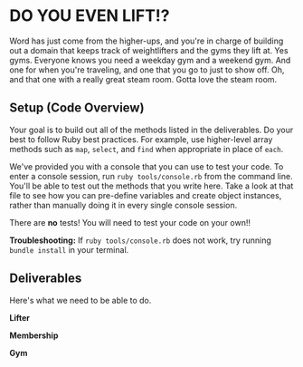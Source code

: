 # DO YOU EVEN LIFT!?

Word has just come from the higher-ups, and you're in charge of building out a domain that keeps track of weightlifters and the gyms they lift at. Yes gyms. Everyone knows you need a weekday gym and a weekend gym. And one for when you're traveling, and one that you go to just to show off. Oh, and that one with a really great steam room. Gotta love the steam room.

## Setup (Code Overview)

Your goal is to build out all of the methods listed in the deliverables. Do your best to follow Ruby best practices. For example, use higher-level array methods such as `map`, `select`, and `find` when appropriate in place of `each`.

We've provided you with a console that you can use to test your code. To enter a console session, run `ruby tools/console.rb` from the command line. You'll be able to test out the methods that you write here. Take a look at that file to see how you can pre-define variables and create object instances, rather than manually doing it in every single console session.

There are **no** tests! You will need to test your code on your own!!

**Troubleshooting:** If `ruby tools/console.rb` does not work, try running `bundle install` in your terminal.

## Deliverables

Here's what we need to be able to do.

**Lifter**

<!-- - Get a list of all lifters -->

<!-- - Get a list of all the memberships that a specific lifter has -->

<!-- - Get a list of all the gyms that a specific lifter has memberships to -->

<!-- - Get the average lift total of all lifters -->

<!-- - Get the total cost of a specific lifter's gym memberships -->

<!-- - Given a gym and a membership cost, sign a specific lifter up for a new gym -->

**Membership**

  <!-- - Get a list of all memberships -->

**Gym**

<!-- - Get a list of all gyms -->

<!-- - Get a list of all memberships at a specific gym -->

<!-- - Get a list of all the lifters that have a membership to a specific gym -->

<!-- - Get a list of the names of all lifters that have a membership to that gym -->

<!-- - Get the combined lift total of every lifter has a membership to that gym -->
